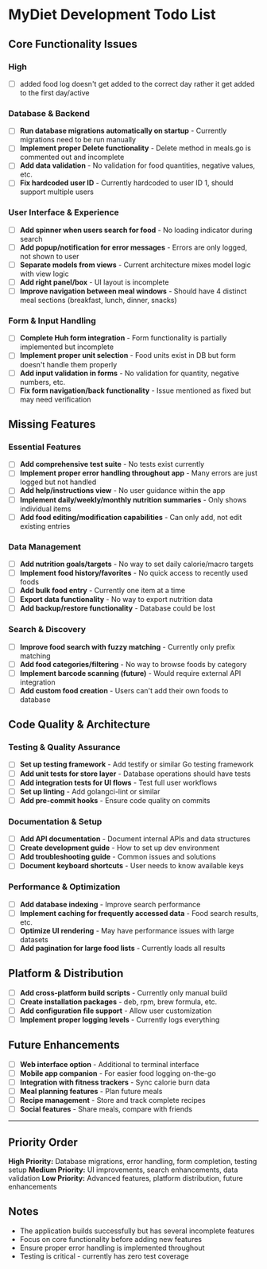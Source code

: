 # MyDiet Development Todo List

## Core Functionality Issues

### High
- [ ] added food log doesn't get added to the correct day rather it get added to the first day/active


### Database & Backend
- [ ] **Run database migrations automatically on startup** - Currently migrations need to be run manually
- [ ] **Implement proper Delete functionality** - Delete method in meals.go is commented out and incomplete
- [ ] **Add data validation** - No validation for food quantities, negative values, etc.
- [ ] **Fix hardcoded user ID** - Currently hardcoded to user ID 1, should support multiple users

### User Interface & Experience
- [ ] **Add spinner when users search for food** - No loading indicator during search
- [ ] **Add popup/notification for error messages** - Errors are only logged, not shown to user
- [ ] **Separate models from views** - Current architecture mixes model logic with view logic
- [ ] **Add right panel/box** - UI layout is incomplete
- [ ] **Improve navigation between meal windows** - Should have 4 distinct meal sections (breakfast, lunch, dinner, snacks)

### Form & Input Handling
- [ ] **Complete Huh form integration** - Form functionality is partially implemented but incomplete
- [ ] **Implement proper unit selection** - Food units exist in DB but form doesn't handle them properly
- [ ] **Add input validation in forms** - No validation for quantity, negative numbers, etc.
- [ ] **Fix form navigation/back functionality** - Issue mentioned as fixed but may need verification

## Missing Features

### Essential Features
- [ ] **Add comprehensive test suite** - No tests exist currently
- [ ] **Implement proper error handling throughout app** - Many errors are just logged but not handled
- [ ] **Add help/instructions view** - No user guidance within the app
- [ ] **Implement daily/weekly/monthly nutrition summaries** - Only shows individual items
- [ ] **Add food editing/modification capabilities** - Can only add, not edit existing entries

### Data Management
- [ ] **Add nutrition goals/targets** - No way to set daily calorie/macro targets
- [ ] **Implement food history/favorites** - No quick access to recently used foods
- [ ] **Add bulk food entry** - Currently one item at a time
- [ ] **Export data functionality** - No way to export nutrition data
- [ ] **Add backup/restore functionality** - Database could be lost

### Search & Discovery
- [ ] **Improve food search with fuzzy matching** - Currently only prefix matching
- [ ] **Add food categories/filtering** - No way to browse foods by category
- [ ] **Implement barcode scanning (future)** - Would require external API integration
- [ ] **Add custom food creation** - Users can't add their own foods to database

## Code Quality & Architecture

### Testing & Quality Assurance
- [ ] **Set up testing framework** - Add testify or similar Go testing framework
- [ ] **Add unit tests for store layer** - Database operations should have tests
- [ ] **Add integration tests for UI flows** - Test full user workflows
- [ ] **Set up linting** - Add golangci-lint or similar
- [ ] **Add pre-commit hooks** - Ensure code quality on commits

### Documentation & Setup
- [ ] **Add API documentation** - Document internal APIs and data structures
- [ ] **Create development guide** - How to set up dev environment
- [ ] **Add troubleshooting guide** - Common issues and solutions
- [ ] **Document keyboard shortcuts** - User needs to know available keys

### Performance & Optimization
- [ ] **Add database indexing** - Improve search performance
- [ ] **Implement caching for frequently accessed data** - Food search results, etc.
- [ ] **Optimize UI rendering** - May have performance issues with large datasets
- [ ] **Add pagination for large food lists** - Currently loads all results

## Platform & Distribution
- [ ] **Add cross-platform build scripts** - Currently only manual build
- [ ] **Create installation packages** - deb, rpm, brew formula, etc.
- [ ] **Add configuration file support** - Allow user customization
- [ ] **Implement proper logging levels** - Currently logs everything

## Future Enhancements
- [ ] **Web interface option** - Additional to terminal interface
- [ ] **Mobile app companion** - For easier food logging on-the-go
- [ ] **Integration with fitness trackers** - Sync calorie burn data
- [ ] **Meal planning features** - Plan future meals
- [ ] **Recipe management** - Store and track complete recipes
- [ ] **Social features** - Share meals, compare with friends

---

## Priority Order
**High Priority:** Database migrations, error handling, form completion, testing setup
**Medium Priority:** UI improvements, search enhancements, data validation
**Low Priority:** Advanced features, platform distribution, future enhancements

## Notes
- The application builds successfully but has several incomplete features
- Focus on core functionality before adding new features
- Ensure proper error handling is implemented throughout
- Testing is critical - currently has zero test coverage
